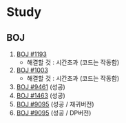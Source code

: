 # Study

## BOJ
1. [BOJ #1193](https://github.com/Puilin/Study/blob/master/BOJ/1193.py)
    * 해결할 것 : 시간초과 (코드는 작동함)
2. [BOJ #1003](https://github.com/Puilin/Study/blob/master/BOJ/1003.py)
    * 해결할 것 : 시간초과 (코드는 작동함)
3. [BOJ #9461](https://github.com/Puilin/Study/blob/master/BOJ/9461.py) (성공)
4. [BOJ #1463](https://github.com/Puilin/Study/blob/master/BOJ/1463.py) (성공)
5. [BOJ #9095](https://github.com/Puilin/Study/blob/master/BOJ/9095.py) (성공 / 재귀버전)
6. [BOJ #9095](https://github.com/Puilin/Study/blob/master/BOJ/9095-2.py) (성공 / DP버전)
